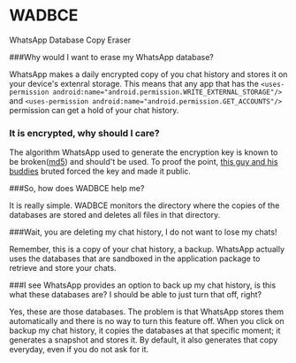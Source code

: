WADBCE
======

WhatsApp Database Copy Eraser

###Why would I want to erase my WhatsApp database?

WhatsApp makes a daily encrypted copy of you chat history and stores it on your device's extenral storage. This means that any app that has the `<uses-permission android:name="android.permission.WRITE_EXTERNAL_STORAGE"/>` and `<uses-permission android:name="android.permission.GET_ACCOUNTS"/>` permission can get a hold of your chat history.


### It is encrypted, why should I care?

The algorithm WhatsApp used to generate the encryption key is known to be broken([md5](http://en.wikipedia.org/wiki/MD5)) and should't be used. To proof the point, [this guy and his buddies](http://bas.bosschert.nl/steal-whatsapp-update/) bruted forced the key and made it public.

###So, how does WADBCE help me?

It is really simple. WADBCE monitors the directory where the copies of the databases are stored and deletes all files in that directory.

###Wait, you are deleting my chat history, I do not want to lose my chats!

Remember, this is a copy of your chat history, a backup. WhatsApp actually uses the databases that are sandboxed in the application package to retrieve and store your chats. 

###I see WhatsApp provides an option to back up my chat history, is this what these databases are? I should be able to just turn that off, right?

Yes, these are those databases. The problem is that WhatsApp stores them automatically and there is no way to turn this feature off. When you click on backup my chat history, it copies the databases at that specific moment; it generates a snapshot and stores it. By default, it also generates that copy everyday, even if you do not ask for it.



